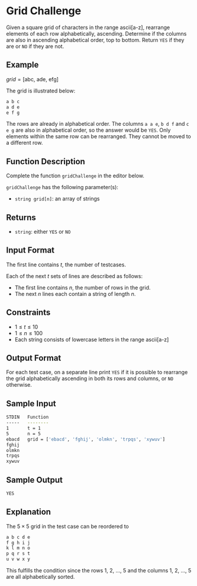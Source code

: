 # Grid Challenge

Given a square grid of characters in the range $\text{ascii[a-z]}$, rearrange elements of each row alphabetically, ascending. Determine if the columns are also in ascending alphabetical order, top to bottom. Return `YES` if they are or `NO` if they are not.

## Example

$grid = [\text{abc, ade, efg}]$

The grid is illustrated below:

```bash
a b c
a d e
e f g
```

The rows are already in alphabetical order. The columns `a a e`, `b d f` and `c e g` are also in alphabetical order, so the answer would be `YES`. Only elements within the same row can be rearranged. They cannot be moved to a different row.

## Function Description

Complete the function `gridChallenge` in the editor below.

`gridChallenge` has the following parameter(s):

- `string grid[n]`: an array of strings

## Returns

- `string`: either `YES` or `NO`

## Input Format

The first line contains $t$, the number of testcases.

Each of the next $t$ sets of lines are described as follows:

- The first line contains $n$, the number of rows in the grid.
- The next $n$ lines each contain a string of length $n$.

## Constraints

- $1 \le t \le 10$
- $1 \le n \le 100$
- Each string consists of lowercase letters in the range $\text{ascii[a-z]}$

## Output Format

For each test case, on a separate line print `YES` if it is possible to rearrange the grid alphabetically ascending in both its rows and columns, or `NO` otherwise.

## Sample Input

```bash
STDIN   Function
-----   --------
1       t = 1
5       n = 5
ebacd   grid = ['ebacd', 'fghij', 'olmkn', 'trpqs', 'xywuv']
fghij
olmkn
trpqs
xywuv
```

## Sample Output

```bash
YES
```

## Explanation

The $5 \times 5$ grid in the  test case can be reordered to

```bash
a b c d e
f g h i j
k l m n o
p q r s t
u v w x y
```

This fulfills the condition since the rows 1, 2, ..., 5 and the columns 1, 2, ..., 5 are all alphabetically sorted.
